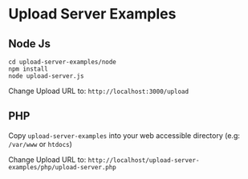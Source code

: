 # Upload Server Examples


## Node Js

```
cd upload-server-examples/node
npm install
node upload-server.js
```

Change Upload URL to: `http://localhost:3000/upload`


## PHP

Copy `upload-server-examples` into your web accessible directory (e.g: `/var/www` or `htdocs`)

Change Upload URL to: `http://localhost/upload-server-examples/php/upload-server.php`